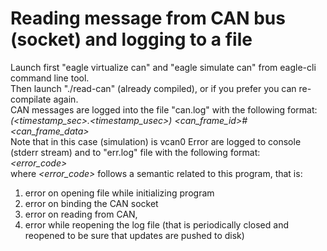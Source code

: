 # Reading message from CAN bus (socket) and logging to a file   
Launch first "eagle virtualize can" and "eagle simulate can" from eagle-cli command line tool.    
Then launch "./read-can" (already compiled), or if you prefer you can re-compilate again.   
CAN messages are logged into the file "can.log" with the following format:   
*(<timestamp_sec>.<timestamp_usec>) <interface> <can_frame_id>#<can_frame_data>*   
Note that in this case (simulation) <interface> is vcan0
Error are logged to console (stderr stream) and to "err.log" file with the following format:    
*<timestamp> <error_code> <message>*    
where *<error_code>* follows a semantic related to this program, that is:   
1. error on opening file while initializing program   
2. error on binding the CAN socket   
3. error on reading from CAN,   
4. error while reopening the log file (that is periodically closed and reopened to be sure that updates are pushed to disk)   
